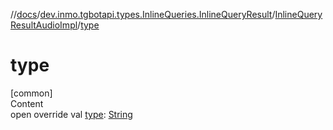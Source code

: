 //[docs](../../../index.md)/[dev.inmo.tgbotapi.types.InlineQueries.InlineQueryResult](../index.md)/[InlineQueryResultAudioImpl](index.md)/[type](type.md)



# type  
[common]  
Content  
open override val [type](type.md): [String](https://kotlinlang.org/api/latest/jvm/stdlib/kotlin/-string/index.html)  



